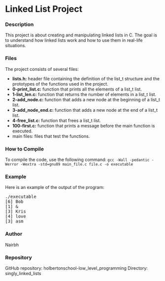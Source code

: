 <h1> Linked List Project </h1>
<h3> Description </h3>
<p>
This project is about creating and manipulating linked lists in C. The goal is to understand how linked lists work and how to use them in real-life situations.
</p>
<h3> Files </h3>
<p>
The project consists of several files:
<ul>
  <li><strong>lists.h:</strong> header file containing the definition of the list_t structure and the prototypes of the functions used in the project.</li>
  <li><strong>0-print_list.c:</strong> function that prints all the elements of a list_t list.</li>
  <li><strong>1-list_len.c:</strong> function that returns the number of elements in a list_t list.</li>
  <li><strong>2-add_node.c:</strong> function that adds a new node at the beginning of a list_t list.</li>
  <li><strong>3-add_node_end.c:</strong> function that adds a new node at the end of a list_t list.</li>
  <li><strong>4-free_list.c:</strong> function that frees a list_t list.</li>
  <li><strong>100-first.c:</strong> function that prints a message before the main function is executed.</li>
  <li>main files: files that test the functions.</li>
</ul>
</p>
<h3> How to Compile </h3>
<p>
To compile the code, use the following command:
<code>gcc -Wall -pedantic -Werror -Wextra -std=gnu89 main_file.c file.c -o executable</code>
</p>
<h3> Example </h3>
<p>
Here is an example of the output of the program:
<pre>
./executable
[6] Bob
[1] &
[3] Kris
[4] love
[3] asm
</pre>
</p>
<h3> Author </h3>
<p>
Nairbh
</p>
<h3> Repository </h3>
<p>
GitHub repository: holbertonschool-low_level_programming
Directory: singly_linked_lists
</p>
